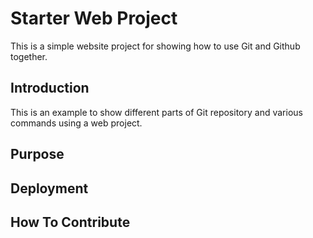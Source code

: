 # Starter Web Project

This is a simple website project for 
showing how to use Git and Github together.

## Introduction

This is an example to show different parts 
of Git repository and various commands
using a web project.

## Purpose

## Deployment

## How To Contribute